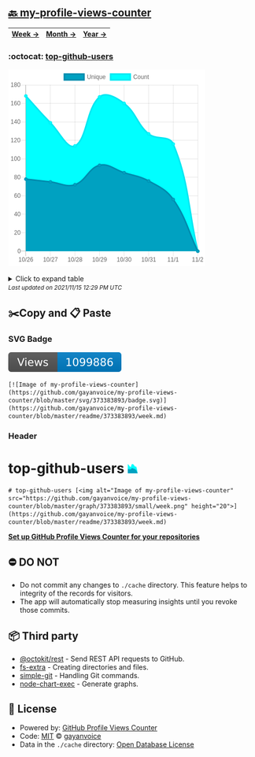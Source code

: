 ## [🔙 my-profile-views-counter](https://github.com/gayanvoice/my-profile-views-counter)
| [**Week →**](https://github.com/gayanvoice/my-profile-views-counter/blob/master/readme/373383893/week.md) | [**Month →**](https://github.com/gayanvoice/my-profile-views-counter/blob/master/readme/373383893/month.md) | [**Year →**](https://github.com/gayanvoice/my-profile-views-counter/blob/master/readme/373383893/year.md) |
| ---- | ---- | ----- |
### :octocat: [top-github-users](https://github.com/gayanvoice/top-github-users)
![Image of my-profile-views-counter](https://github.com/gayanvoice/my-profile-views-counter/blob/master/graph/373383893/large/week.png)

<details>
	<summary>Click to expand table</summary>
	<h2>:calendar: Week Page Views Table</h2>
<table>
	<tr>
		<th>
			Last Updated
		</th>
		<th>
			Unique
		</th>
		<th>
			Count
		</th>
	</tr>
	<tr>
		<td>
			<code>2021/11/15</code>
		</td>
		<td>
			<code>45</code>
		</td>
		<td>
			<code>125</code>
		</td>
	</tr>
	<tr>
		<td>
			<code>2021/11/14</code>
		</td>
		<td>
			<code>81</code>
		</td>
		<td>
			<code>219</code>
		</td>
	</tr>
	<tr>
		<td>
			<code>2021/11/13</code>
		</td>
		<td>
			<code>98</code>
		</td>
		<td>
			<code>218</code>
		</td>
	</tr>
	<tr>
		<td>
			<code>2021/11/12</code>
		</td>
		<td>
			<code>107</code>
		</td>
		<td>
			<code>216</code>
		</td>
	</tr>
	<tr>
		<td>
			<code>2021/11/11</code>
		</td>
		<td>
			<code>91</code>
		</td>
		<td>
			<code>215</code>
		</td>
	</tr>
	<tr>
		<td>
			<code>2021/11/10</code>
		</td>
		<td>
			<code>96</code>
		</td>
		<td>
			<code>236</code>
		</td>
	</tr>
	<tr>
		<td>
			<code>2021/11/9</code>
		</td>
		<td>
			<code>107</code>
		</td>
		<td>
			<code>233</code>
		</td>
	</tr>
	<tr>
		<td>
			<code>2021/11/8</code>
		</td>
		<td>
			<code>125</code>
		</td>
		<td>
			<code>278</code>
		</td>
	</tr>
</table>

</details>
<small><i>Last updated on 2021/11/15 12:29 PM UTC</i></small>

## ✂️Copy and 📋 Paste
### SVG Badge
[![Image of my-profile-views-counter](https://github.com/gayanvoice/my-profile-views-counter/blob/master/svg/373383893/badge.svg)](https://github.com/gayanvoice/my-profile-views-counter/blob/master/readme/373383893/week.md)
```readme
[![Image of my-profile-views-counter](https://github.com/gayanvoice/my-profile-views-counter/blob/master/svg/373383893/badge.svg)](https://github.com/gayanvoice/my-profile-views-counter/blob/master/readme/373383893/week.md)
```
### Header
# top-github-users [<img alt="Image of my-profile-views-counter" src="https://github.com/gayanvoice/my-profile-views-counter/blob/master/graph/373383893/small/week.png" height="20">](https://github.com/gayanvoice/my-profile-views-counter/blob/master/readme/373383893/week.md)
```readme
# top-github-users [<img alt="Image of my-profile-views-counter" src="https://github.com/gayanvoice/my-profile-views-counter/blob/master/graph/373383893/small/week.png" height="20">](https://github.com/gayanvoice/my-profile-views-counter/blob/master/readme/373383893/week.md)
```
[**Set up GitHub Profile Views Counter for your repositories**](https://github.com/gayanvoice/github-profile-views-counter)
## ⛔ DO NOT
- Do not commit any changes to `./cache` directory. This feature helps to integrity of the records for visitors.
- The app will automatically stop measuring insights until you revoke those commits.
## 📦 Third party

- [@octokit/rest](https://www.npmjs.com/package/@octokit/rest) - Send REST API requests to GitHub.
- [fs-extra](https://www.npmjs.com/package/fs-extra) - Creating directories and files.
- [simple-git](https://www.npmjs.com/package/simple-git) - Handling Git commands.
- [node-chart-exec](https://www.npmjs.com/package/node-chart-exec) - Generate graphs.
## 📄 License
- Powered by: [GitHub Profile Views Counter](https://github.com/gayanvoice/github-profile-views-counter)
- Code: [MIT](./LICENSE) © [gayanvoice](https://github.com/gayanvoice/github-profile-views-counter)
- Data in the `./cache` directory: [Open Database License](https://opendatacommons.org/licenses/odbl/1-0/)